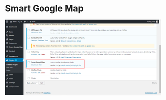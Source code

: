 # Smart Google Map

![Screenshot](https://raw.githubusercontent.com/ImDR/smart-google-map/master/screenshot-1.png)

